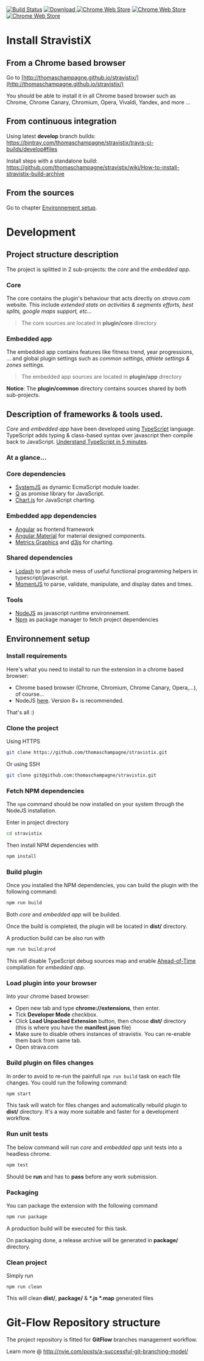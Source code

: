 [![Build Status](https://travis-ci.org/thomaschampagne/stravistix.svg?branch=develop)](https://travis-ci.org/thomaschampagne/stravistix)
[ ![Download](https://api.bintray.com/packages/thomaschampagne/stravistix/travis-ci-builds/images/download.svg?version=develop) ](https://bintray.com/thomaschampagne/stravistix/travis-ci-builds/develop#files)
[![Chrome Web Store](https://img.shields.io/chrome-web-store/v/dhiaggccakkgdfcadnklkbljcgicpckn.svg)](https://chrome.google.com/webstore/detail/stravistix-for-strava/dhiaggccakkgdfcadnklkbljcgicpckn) [![Chrome Web Store](https://img.shields.io/chrome-web-store/stars/dhiaggccakkgdfcadnklkbljcgicpckn.svg)](https://chrome.google.com/webstore/detail/stravistix-for-strava/dhiaggccakkgdfcadnklkbljcgicpckn/reviews) [![Chrome Web Store](https://img.shields.io/chrome-web-store/rating-count/dhiaggccakkgdfcadnklkbljcgicpckn.svg)](https://chrome.google.com/webstore/detail/stravistix-for-strava/dhiaggccakkgdfcadnklkbljcgicpckn/reviews)

# Install StravistiX

## From a Chrome based browser

Go to [http://thomaschampagne.github.io/stravistix/](http://thomaschampagne.github.io/stravistix/)

You should be able to install it in all Chrome based browser such as Chrome, Chrome Canary, Chromium, Opera, Vivaldi, Yandex, and more ...

## From continuous integration
Using latest **develop** branch builds: https://bintray.com/thomaschampagne/stravistix/travis-ci-builds/develop#files

Install steps with a standalone build: https://github.com/thomaschampagne/stravistix/wiki/How-to-install-stravistix-build-archive

## From the sources

Go to chapter [Environnement setup](#environnement-setup).

# Development

## Project structure description

The project is splitted in 2 sub-projects: the _core_ and the _embedded app_.

### Core

The core contains the plugin's behaviour that acts directly on _strava.com_ website. This include _extended stats on activities & segments efforts, best splits, google maps support, etc..._

> The core sources are located in **plugin/core** directory

### Embedded app

The embedded app contains features like fitness trend, year progressions, ... and global plugin settings such as _common settings, athlete settings & zones settings._

> The embedded app sources are located in **plugin/app** directory

**Notice**: The **plugin/common** directory contains sources shared by both sub-projects.

## Description of frameworks & tools used.

_Core_ and _embedded app_ have been developed using [TypeScript](https://www.typescriptlang.org) language. TypeScript adds typing & class-based syntax over javascript then compile back to JavaScript. [Understand TypeScript in 5 minutes](https://learnxinyminutes.com/docs/typescript/).

### At a glance...

### Core dependencies
* [SystemJS](https://github.com/systemjs/systemjs) as dynamic EcmaScript module loader.
* [Q](http://documentup.com/kriskowal/q/) as promise library for JavaScript.
* [Chart.js](http://www.chartjs.org/) for JavaScript charting.


### Embedded app dependencies
* [Angular](https://angular.io/) as frontend framework
* [Angular Material](https://material.angular.io/) for material designed components.
* [Metrics Graphics](https://www.metricsgraphicsjs.org/) and [d3js](https://d3js.org/) for charting.

### Shared dependencies
* [Lodash](https://lodash.com) to get a whole mess of useful functional programming helpers in typescript/javascript.
* [MomentJS](https://momentjs.com/) to parse, validate, manipulate, and display dates and times.

### Tools

* [NodeJS](https://nodejs.org/en/) as javascript runtime environnement.
* [Npm](https://www.npmjs.com/) as package manager to fetch project dependencies

## Environnement setup

### Install requirements

Here's what you need to install to run the extension in a chrome based browser:

- Chrome based browser (Chrome, Chromium, Chrome Canary, Opera,...), of course...
- NodeJS [here](https://nodejs.org). Version 8+ is recommended.

That's all :)

### Clone the project

Using HTTPS
```bash
git clone https://github.com/thomaschampagne/stravistix.git
```

Or using SSH

```bash
git clone git@github.com:thomaschampagne/stravistix.git
```

### Fetch NPM dependencies

The `npm` command should be now installed on your system through the NodeJS installation. 

Enter in project directory
```bash
cd stravistix
```

Then install NPM dependencies with
```bash
npm install
```

### Build plugin

Once you installed the NPM dependencies, you can build the plugin with the following command:

```bash
npm run build
```

Both _core_ and _embedded app_ will be builded.

Once the build is completed, the plugin will be located in **dist/** directory.

A production build can be also run with

```bash
npm run build:prod
```

This will disable TypeScript debug sources map and enable [Ahead-of-Time](https://angular.io/guide/aot-compiler) compilation for _embedded app_.

### Load plugin into your browser

Into your chrome based browser:

* Open new tab and type **chrome://extensions**, then enter.
* Tick **Developer Mode** checkbox.
* Click **Load Unpacked Extension** button, then choose **dist/** directory (this is where you have the **manifest.json** file)
* Make sure to disable others instances of stravistix. You can re-enable them back from same tab.
* Open strava.com

### Build plugin on files changes

In order to avoid to re-run the painfull `npm run build` task on each file changes. You could run the following command:

```bash
npm start
```

This task will watch for files changes and automatically rebuild plugin to **dist/** directory. It's a way more suitable and faster for a development workflow.

### Run unit tests

The below command will run _core_ and _embedded app_ unit tests into a headless chrome.

```bash
npm test
```

Should be **run** and has to **pass** before any work submission.

### Packaging

You can package the extension with the following command

```bash
npm run package
```

A production build will be executed for this task.

On packaging done, a release archive will be generated in **package/** directory.

### Clean project

Simply run

```
npm run clean
```

This will clean **dist/**, **package/** & __*.js *.map__ generated files

# Git-Flow Repository structure

The project repository is fitted for **GitFlow** branches management workflow.

Learn more @  http://nvie.com/posts/a-successful-git-branching-model/
